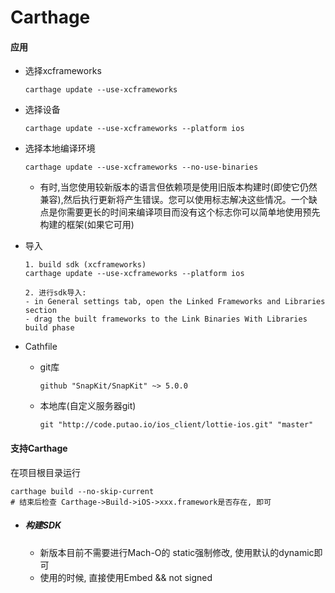 # Carthage



#### 应用

- 选择xcframeworks

  ```
  carthage update --use-xcframeworks 
  ```

- 选择设备

  ```
  carthage update --use-xcframeworks --platform ios
  ```

- 选择本地编译环境

  ```
  carthage update --use-xcframeworks --no-use-binaries
  ```

  - 有时,当您使用较新版本的语言但依赖项是使用旧版本构建时(即使它仍然兼容),然后执行更新将产生错误。您可以使用标志解决这些情况。一个缺点是你需要更长的时间来编译项目而没有这个标志你可以简单地使用预先构建的框架(如果它可用)

- 导入

  ```
  1. build sdk (xcframeworks)
  carthage update --use-xcframeworks --platform ios 
  
  2. 进行sdk导入:
  - in General settings tab, open the Linked Frameworks and Libraries section 
  - drag the built frameworks to the Link Binaries With Libraries build phase
  ```

  

- Cathfile

  - git库

    ```
    github "SnapKit/SnapKit" ~> 5.0.0
    ```

  - 本地库(自定义服务器git)

    ```
    git "http://code.putao.io/ios_client/lottie-ios.git" "master"
    ```

    



#### 支持Carthage

在项目根目录运行

```
carthage build --no-skip-current
# 结束后检查 Carthage->Build->iOS->xxx.framework是否存在, 即可
```

- ##### 构建SDK
  - 新版本目前不需要进行Mach-O的 static强制修改, 使用默认的dynamic即可
  - 使用的时候, 直接使用Embed && not signed

